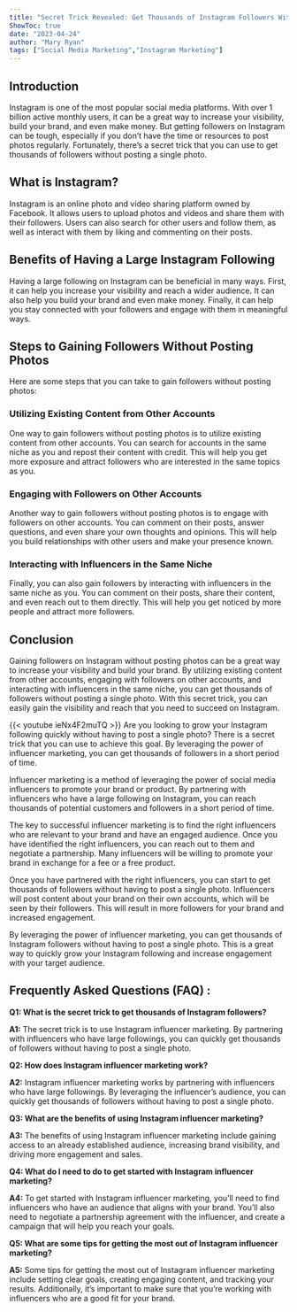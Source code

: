 ```yaml
---
title: "Secret Trick Revealed: Get Thousands of Instagram Followers Without Posting a Single Photo!"
ShowToc: true 
date: "2023-04-24"
author: "Mary Ryan" 
tags: ["Social Media Marketing","Instagram Marketing"]
---
```

## Introduction 
Instagram is one of the most popular social media platforms. With over 1 billion active monthly users, it can be a great way to increase your visibility, build your brand, and even make money. But getting followers on Instagram can be tough, especially if you don’t have the time or resources to post photos regularly. Fortunately, there’s a secret trick that you can use to get thousands of followers without posting a single photo.

## What is Instagram?
Instagram is an online photo and video sharing platform owned by Facebook. It allows users to upload photos and videos and share them with their followers. Users can also search for other users and follow them, as well as interact with them by liking and commenting on their posts.

## Benefits of Having a Large Instagram Following
Having a large following on Instagram can be beneficial in many ways. First, it can help you increase your visibility and reach a wider audience. It can also help you build your brand and even make money. Finally, it can help you stay connected with your followers and engage with them in meaningful ways.

## Steps to Gaining Followers Without Posting Photos
Here are some steps that you can take to gain followers without posting photos:

### Utilizing Existing Content from Other Accounts
One way to gain followers without posting photos is to utilize existing content from other accounts. You can search for accounts in the same niche as you and repost their content with credit. This will help you get more exposure and attract followers who are interested in the same topics as you.

### Engaging with Followers on Other Accounts
Another way to gain followers without posting photos is to engage with followers on other accounts. You can comment on their posts, answer questions, and even share your own thoughts and opinions. This will help you build relationships with other users and make your presence known.

### Interacting with Influencers in the Same Niche
Finally, you can also gain followers by interacting with influencers in the same niche as you. You can comment on their posts, share their content, and even reach out to them directly. This will help you get noticed by more people and attract more followers.

## Conclusion
Gaining followers on Instagram without posting photos can be a great way to increase your visibility and build your brand. By utilizing existing content from other accounts, engaging with followers on other accounts, and interacting with influencers in the same niche, you can get thousands of followers without posting a single photo. With this secret trick, you can easily gain the visibility and reach that you need to succeed on Instagram.

{{< youtube ieNx4F2muTQ >}} 
Are you looking to grow your Instagram following quickly without having to post a single photo? There is a secret trick that you can use to achieve this goal. By leveraging the power of influencer marketing, you can get thousands of followers in a short period of time.

Influencer marketing is a method of leveraging the power of social media influencers to promote your brand or product. By partnering with influencers who have a large following on Instagram, you can reach thousands of potential customers and followers in a short period of time.

The key to successful influencer marketing is to find the right influencers who are relevant to your brand and have an engaged audience. Once you have identified the right influencers, you can reach out to them and negotiate a partnership. Many influencers will be willing to promote your brand in exchange for a fee or a free product.

Once you have partnered with the right influencers, you can start to get thousands of followers without having to post a single photo. Influencers will post content about your brand on their own accounts, which will be seen by their followers. This will result in more followers for your brand and increased engagement.

By leveraging the power of influencer marketing, you can get thousands of Instagram followers without having to post a single photo. This is a great way to quickly grow your Instagram following and increase engagement with your target audience.

## Frequently Asked Questions (FAQ) :
**Q1: What is the secret trick to get thousands of Instagram followers?**

**A1:** The secret trick is to use Instagram influencer marketing. By partnering with influencers who have large followings, you can quickly get thousands of followers without having to post a single photo. 

**Q2: How does Instagram influencer marketing work?**

**A2:** Instagram influencer marketing works by partnering with influencers who have large followings. By leveraging the influencer’s audience, you can quickly get thousands of followers without having to post a single photo. 

**Q3: What are the benefits of using Instagram influencer marketing?**

**A3:** The benefits of using Instagram influencer marketing include gaining access to an already established audience, increasing brand visibility, and driving more engagement and sales. 

**Q4: What do I need to do to get started with Instagram influencer marketing?**

**A4:** To get started with Instagram influencer marketing, you’ll need to find influencers who have an audience that aligns with your brand. You’ll also need to negotiate a partnership agreement with the influencer, and create a campaign that will help you reach your goals. 

**Q5: What are some tips for getting the most out of Instagram influencer marketing?**

**A5:** Some tips for getting the most out of Instagram influencer marketing include setting clear goals, creating engaging content, and tracking your results. Additionally, it’s important to make sure that you’re working with influencers who are a good fit for your brand.




